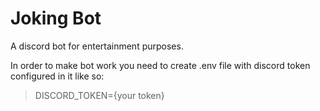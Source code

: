 # Joking Bot

A discord bot for entertainment purposes.

In order to make bot work you need to create .env file with discord token configured in it like so:

> DISCORD_TOKEN={your token}
